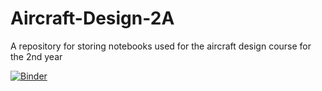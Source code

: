 # Aircraft-Design-2A
A repository for storing notebooks used for the aircraft design course for the 2nd year

[![Binder](https://mybinder.org/badge_logo.svg)](https://mybinder.org/v2/gh/florentLutz/Aircraft-Design-2A/HEAD)
